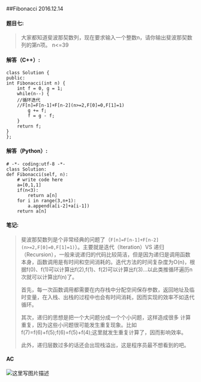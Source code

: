 ##Fibonacci 2016.12.14

#### 题目七: ####

> 大家都知道斐波那契数列，现在要求输入一个整数n，请你输出斐波那契数列的第n项。 n<=39

#### 解答（C++）: ####

    class Solution {
    public:
    int Fibonacci(int n) {
        int f = 0, g = 1;
        while(n--) {
        //循环迭代
        //F[n]=F[n-1]+F[n-2](n>=2,F[0]=0,F[1]=1)
            g += f;
            f = g - f;
        }
        return f;
    }
    };


#### 解答（Python）: ####

    # -*- coding:utf-8 -*-
    class Solution:
    def Fibonacci(self, n):
        # write code here
        a=[0,1,1]
        if(n<3):
            return a[n]
        for i in range(3,n+1):
            a.append(a[i-2]+a[i-1])
        return a[n]



#### 笔记: ####

> 斐波那契数列是个非常经典的问题了（`F[n]=F[n-1]+F[n-2](n>=2,F[0]=0,F[1]=1)`）。主要就是迭代（Iteration）VS 递归（Recursion），一般来说递归的代码比较简洁，但是因为递归是调用函数本身，函数调用是有时间和空间消耗的。迭代方法的时间复杂度为O(n)，根据f(0)、f(1)可以计算出f(2),f(1)、f(2)可以计算出f(3)...以此类推循环遍历n次就可以计算出f(n)了。
> 
> 首先，每一次函数调用都需要在内存栈中分配空间保存参数，返回地址及临时变量，在入栈、出栈的过程中也会有时间消耗，因而实现的效率不如迭代循环。
> 
>其次，递归的思想是把一个大问题分成一个个小问题，这样造成很多 计算重复，因为这些小问题很可能发生重复现象。比如f(7)=f(6)+f(5);f(6)=f(5)+f(4);这里就发生重复计算了，因而影响效率。
> 
> 此外，递归层数过多的话还会出现栈溢出，这是程序员最不想看到的吧。

#### AC ####
![这里写图片描述](http://img.blog.csdn.net/20161215090746837?watermark/2/text/aHR0cDovL2Jsb2cuY3Nkbi5uZXQvc2IxOTkzMTIwMQ==/font/5a6L5L2T/fontsize/400/fill/I0JBQkFCMA==/dissolve/70/gravity/SouthEast)

